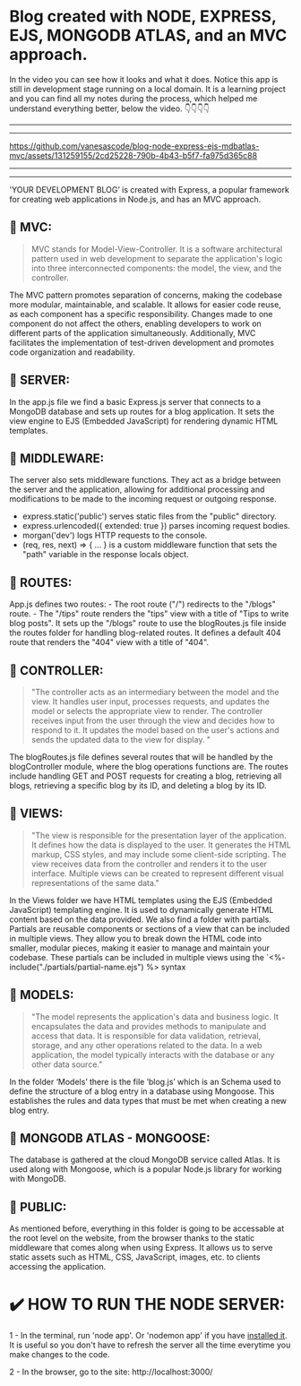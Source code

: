 # Blog created with NODE, EXPRESS, EJS, MONGODB ATLAS, and an MVC approach. 
In the video you can see how it looks and what it does. Notice this app is still in development stage running on a local domain. It is a learning project and you can find all my notes during the process, which helped me understand everything better, below the video. 👇👇👇👇
***
***

https://github.com/vanesascode/blog-node-express-ejs-mdbatlas-mvc/assets/131259155/2cd25228-790b-4b43-b5f7-fa975d365c88

***
***

'YOUR DEVELOPMENT BLOG’ is created with Express, a popular framework for creating web applications in Node.js, and has an MVC approach.

## 🔹 MVC:

>MVC stands for Model-View-Controller. It is a software architectural pattern used in web development to separate the application's logic into three interconnected components: the model, the view, and the controller.

The MVC pattern promotes separation of concerns, making the codebase more modular, maintainable, and scalable. It allows for easier code reuse, as each component has a specific responsibility. Changes made to one component do not affect the others, enabling developers to work on different parts of the application simultaneously. Additionally, MVC facilitates the implementation of test-driven development and promotes code organization and readability.

## 🔹 SERVER:

In the app.js file we find a basic Express.js server that connects to a MongoDB database and sets up routes for a blog application. It sets the view engine to EJS (Embedded JavaScript) for rendering dynamic HTML templates.

## 🔹 MIDDLEWARE: 

The server also sets middleware functions. They act as a bridge between the server and the application, allowing for additional processing and modifications to be made to the incoming request or outgoing response. 

- express.static('public') serves static files from the "public" directory.
- express.urlencoded({ extended: true }) parses incoming request bodies.
- morgan('dev') logs HTTP requests to the console.
- (req, res, next) => { ... } is a custom middleware function that sets the "path" variable in the response locals object.

## 🔹 ROUTES:

App.js defines two routes: - The root route ("/") redirects to the "/blogs" route. - The "/tips" route renders the "tips" view with a title of "Tips to write blog posts". It sets up the "/blogs" route to use the blogRoutes.js file inside the routes folder for handling blog-related routes. It defines a default 404 route that renders the "404" view with a title of "404".

## 🔹 CONTROLLER:

>"The controller acts as an intermediary between the model and the view. It handles user input, processes requests, and updates the model or selects the appropriate view to render. The controller receives input from the user through the view and decides how to respond to it. It updates the model based on the user's actions and sends the updated data to the view for display. "

The blogRoutes.js file defines several routes that will be handled by the blogController module, where the blog operations functions are. The routes include handling GET and POST requests for creating a blog, retrieving all blogs, retrieving a specific blog by its ID, and deleting a blog by its ID.

## 🔹 VIEWS:

>"The view is responsible for the presentation layer of the application. It defines how the data is displayed to the user. It generates the HTML markup, CSS styles, and may include some client-side scripting. The view receives data from the controller and renders it to the user interface. Multiple views can be created to represent different visual representations of the same data."

In the Views folder we have HTML templates using the EJS (Embedded JavaScript) templating engine. It is used to dynamically generate HTML content based on the data provided.
We also find a folder with partials. Partials are reusable components or sections of a view that can be included in multiple views. They allow you to break down the HTML code into smaller, modular pieces, making it easier to manage and maintain your codebase. These partials can be included in multiple views using the `<%- include("./partials/partial-name.ejs") %> syntax

## 🔹 MODELS:

>"The model represents the application's data and business logic. It encapsulates the data and provides methods to manipulate and access that data. It is responsible for data validation, retrieval, storage, and any other operations related to the data. In a web application, the model typically interacts with the database or any other data source."

In the folder ‘Models’ there is the file ‘blog.js’ which is an Schema used to define the structure of a blog entry in a database using Mongoose. This establishes the rules and data types that must be met when creating a new blog entry.

## 🔹 MONGODB ATLAS - MONGOOSE:

The database is gathered at the cloud MongoDB service called Atlas. It is used along with Mongoose, which is a popular Node.js library for working with MongoDB.

## 🔹 PUBLIC:

As mentioned before, everything in this folder is going to be accessable at the root level on the website, from the browser thanks to the static middleware that comes along when using Express. It allows us to serve static assets such as HTML, CSS, JavaScript, images, etc. to clients accessing the application.


# ✔️ HOW TO RUN THE NODE SERVER:

1 - In the terminal, run 'node app'. Or 'nodemon app' if you have [installed it](https://github.com/remy/nodemon). It is useful so you don't have to refresh the server all the time everytime you make changes to the code.

2 - In the browser, go to the site: http://localhost:3000/
